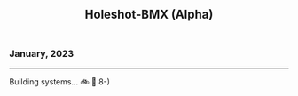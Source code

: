<div style="text-align: center; padding-bottom: .5em;">

## Holeshot-BMX (Alpha)

</div>

### January, 2023

---

Building systems... :bike: :beer: 8-)

###
